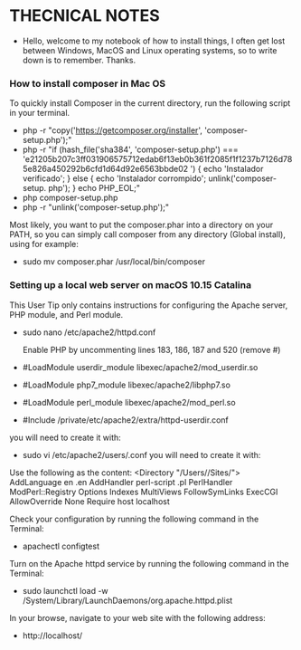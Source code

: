 # THECNICAL NOTES
- Hello, welcome to my notebook of how to install things, I often get lost between Windows, MacOS and Linux operating systems, so to write down is to remember. Thanks.

### **How to install composer in Mac OS**
To quickly install Composer in the current directory, run the following script in your terminal.

- php -r "copy('https://getcomposer.org/installer', 'composer-setup.php');"
- php -r "if (hash_file('sha384', 'composer-setup.php') === 'e21205b207c3ff031906575712edab6f13eb0b361f2085f1f1237b7126d785e826a450292b6cfd1d64d92e6563bbde02 ') { echo 'Instalador verificado'; } else { echo 'Instalador corrompido'; unlink('composer-setup. php'); } echo PHP_EOL;"
- php composer-setup.php
- php -r "unlink('composer-setup.php');"

Most likely, you want to put the composer.phar into a directory on your PATH, so you can simply call composer from any directory (Global install), using for example:

- sudo mv composer.phar /usr/local/bin/composer

### **Setting up a local web server on macOS 10.15 Catalina**
This User Tip only contains instructions for configuring the Apache server, PHP module, and Perl module.

- sudo nano /etc/apache2/httpd.conf

  Enable PHP by uncommenting lines 183, 186, 187 and 520 (remove #) 
- #LoadModule userdir_module libexec/apache2/mod_userdir.so
- #LoadModule php7_module libexec/apache2/libphp7.so
- #LoadModule perl_module libexec/apache2/mod_perl.so
- #Include /private/etc/apache2/extra/httpd-userdir.conf

you will need to create it with:
- sudo vi /etc/apache2/users/<your short-user-name>.conf
you will need to create it with:

Use the following as the content:
  <Directory "/Users/<your short-user-name>/Sites/">
    AddLanguage en .en 
      AddHandler perl-script .pl 
      PerlHandler ModPerl::Registry
      Options Indexes MultiViews FollowSymLinks ExecCGI 
      AllowOverride None 
    Require host localhost
  </Directory>

Check your configuration by running the following command in the Terminal:
- apachectl configtest

Turn on the Apache httpd service by running the following command in the Terminal:
- sudo launchctl load -w /System/Library/LaunchDaemons/org.apache.httpd.plist

In your browse, navigate to your web site with the following address:
- http://localhost/
